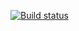 [![Build status](https://ci.appveyor.com/api/projects/status/o8b3pkfkljbht3y5?svg=true)](https://ci.appveyor.com/project/Evgenii/5-1-2-1-api-ci-json-schema)